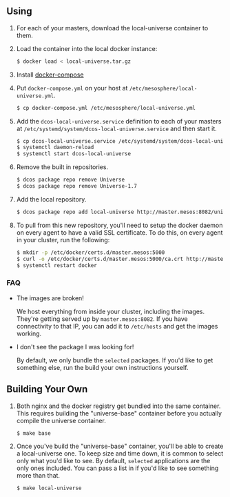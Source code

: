 
## Using

1. For each of your masters, download the local-universe container to them.

1. Load the container into the local docker instance:

    ```bash
    $ docker load < local-universe.tar.gz
    ```

1. Install [docker-compose](https://docs.docker.com/compose/install/)

1. Put `docker-compose.yml` on your host at `/etc/mesosphere/local-universe.yml`.

    ```bash
    $ cp docker-compose.yml /etc/mesosphere/local-universe.yml
    ```

1. Add the `dcos-local-universe.service` definition to each of your masters at `/etc/systemd/system/dcos-local-universe.service` and then start it.

    ```bash
    $ cp dcos-local-universe.service /etc/systemd/system/dcos-local-universe.service
    $ systemctl daemon-reload
    $ systemctl start dcos-local-universe
    ```

1. Remove the built in repositories.

    ```bash
    $ dcos package repo remove Universe
    $ dcos package repo remove Universe-1.7
    ```

1. Add the local repository.

    ```bash
    $ dcos package repo add local-universe http://master.mesos:8082/universe.zip
    ```

1. To pull from this new repository, you'll need to setup the docker daemon on every agent to have a valid SSL certificate. To do this, on every agent in your cluster, run the following:

    ```bash
    $ mkdir -p /etc/docker/certs.d/master.mesos:5000
    $ curl -o /etc/docker/certs.d/master.mesos:5000/ca.crt http://master.mesos:8082/certs/domain.crt
    $ systemctl restart docker
    ```

### FAQ

- The images are broken!

    We host everything from inside your cluster, including the images. They're getting served up by `master.mesos:8082`. If you have connectivity to that IP, you can add it to `/etc/hosts` and get the images working.

- I don't see the package I was looking for!

    By default, we only bundle the `selected` packages. If you'd like to get something else, run the build your own instructions yourself.

## Building Your Own

1. Both nginx and the docker registry get bundled into the same container. This requires building the "universe-base" container before you actually compile the universe container.

    ```bash
    $ make base
    ```

1. Once you've build the "universe-base" container, you'll be able to create a local-universe one. To keep size and time down, it is common to select only what you'd like to see. By default, `selected` applications are the only ones included. You can pass a list in if you'd like to see something more than that.

    ```bash
    $ make local-universe
    ```
